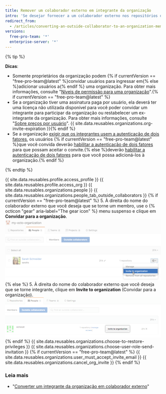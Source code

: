 ```yaml
---
title: Remover um colaborador externo em integrante da organização
intro: 'Se desejar fornecer a um colaborador externo nos repositórios da sua organização permissões mais amplas dentro da organização, você poderá {% if currentVersion == "free-pro-team@latest" %}convidá-lo a se tornar um integrante{% else %}torná-lo um integrante{% endif %} da organização.'
redirect_from:
  - /articles/converting-an-outside-collaborator-to-an-organization-member
versions:
  free-pro-team: '*'
  enterprise-server: '*'
---
```


{% tip %}

**Dicas**:
- Somente proprietários da organização podem {% if currentVersion == "free-pro-team@latest" %}convidar usuários para ingressar em{% else %}adicionar usuários a{% endif %} uma organização. Para obter mais informações, consulte "[Níveis de permissão para uma organização](/articles/permission-levels-for-an-organization)".{% if currentVersion == "free-pro-team@latest" %}
- Se a organização tiver uma assinatura paga por usuário, ela deverá ter uma licença não utilizada disponível para você poder convidar um integrante para participar da organização ou restabelecer um ex-integrante da organização. Para obter mais informações, consulte "[Sobre preços por usuário](/articles/about-per-user-pricing)". {{ site.data.reusables.organizations.org-invite-expiration }}{% endif %}
- Se a organização [exigir que os integrantes usem a autenticação de dois fatores](/articles/requiring-two-factor-authentication-in-your-organization), os usuários {% if currentVersion == "free-pro-team@latest" %}que você convida deverão [habilitar a autenticação de dois fatores](/articles/securing-your-account-with-two-factor-authentication-2fa) para que possam aceitar o convite.{% else %}deverão [habilitar a autenticação de dois fatores](/articles/securing-your-account-with-two-factor-authentication-2fa) para que você possa adicioná-los à organização.{% endif %}

{% endtip %}

{{ site.data.reusables.profile.access_profile }}
{{ site.data.reusables.profile.access_org }}
{{ site.data.reusables.organizations.people }}
{{ site.data.reusables.organizations.people_tab_outside_collaborators }}
{% if currentVersion == "free-pro-team@latest" %}
5. À direita do nome do colaborador externo que você deseja que se torne um membro, use o
{% octicon "gear" aria-label="The gear icon" %} menu suspenso e clique em **Convidar para a organização**.![Convidar colaboradores externos para a organização](/assets/images/help/organizations/invite_outside_collaborator_to_organization.png)
{% else %}
5. À direita do nome do colaborador externo que você deseja que se torne integrante, clique em **Invite to organization** (Convidar para a organização).![Convidar colaboradores externos para a organização](/assets/images/enterprise/orgs-and-teams/invite_outside_collabs_to_org.png)
{% endif %}
{{ site.data.reusables.organizations.choose-to-restore-privileges }}
{{ site.data.reusables.organizations.choose-user-role-send-invitation }}
{% if currentVersion == "free-pro-team@latest" %}
{{ site.data.reusables.organizations.user_must_accept_invite_email }} {{ site.data.reusables.organizations.cancel_org_invite }}
{% endif %}

### Leia mais

- "[Converter um integrante da organização em colaborador externo](/articles/converting-an-organization-member-to-an-outside-collaborator)"
